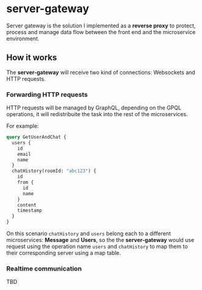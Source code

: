 # server-gateway

Server gateway is the solution I implemented as a **reverse proxy** to protect, process and manage data flow between the front end and the microservice environment.

## How it works

The **server-gateway** will receive two kind of connections: Websockets and HTTP requests.

### Forwarding HTTP requests
HTTP requests will be managed by GraphQL, depending on the GPQL operations, it will redistribuite the task into the rest of the microservices.

For example:
```graphql
query GetUserAndChat {
  users {
    id
    email
    name
  }
  chatHistory(roomId: "abc123") {
    id
    from {
      id
      name
    }
    content
    timestamp
  }
}
```
On this scenario `chatHistory` and `users` belong each to a different microservices: **Message** and **Users**, so the the **server-gateway** would use request using the operation name `users` and `chatHistory` to map them to their corresponding server using a map table.

### Realtime communication
TBD

